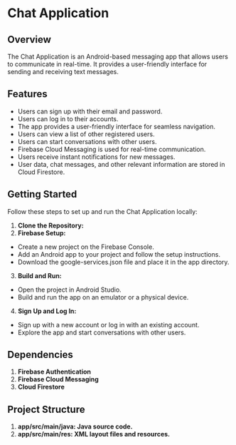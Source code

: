 # Chat Application

## Overview

The Chat Application is an Android-based messaging app that allows users to communicate in real-time. It provides a user-friendly interface for sending and receiving text messages.

## Features

- Users can sign up with their email and password.
- Users can log in to their accounts.
- The app provides a user-friendly interface for seamless navigation.
- Users can view a list of other registered users.
- Users can start conversations with other users.
- Firebase Cloud Messaging is used for real-time communication.
- Users receive instant notifications for new messages.
- User data, chat messages, and other relevant information are stored in Cloud Firestore.

## Getting Started

Follow these steps to set up and run the Chat Application locally:

1. **Clone the Repository:**
2. **Firebase Setup:**
- Create a new project on the Firebase Console.
- Add an Android app to your project and follow the setup instructions.
- Download the google-services.json file and place it in the app directory.
3. **Build and Run:**
- Open the project in Android Studio.
- Build and run the app on an emulator or a physical device.
4. **Sign Up and Log In:**
- Sign up with a new account or log in with an existing account.
- Explore the app and start conversations with other users.

## Dependencies

1. **Firebase Authentication**
2. **Firebase Cloud Messaging**
3. **Cloud Firestore**

## Project Structure
1. **app/src/main/java: Java source code.**
2. **app/src/main/res: XML layout files and resources.**


